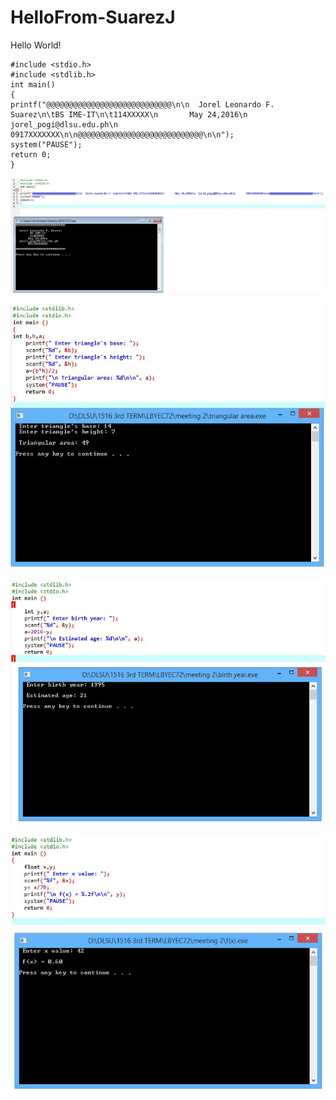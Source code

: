 # HelloFrom-SuarezJ
Hello World!

```
#include <stdio.h>
#include <stdlib.h>
int main()
{
printf("@@@@@@@@@@@@@@@@@@@@@@@@@@@@\n\n  Jorel Leonardo F. Suarez\n\tBS IME-IT\n\t114XXXXX\n       May 24,2016\n  jorel_pogi@dlsu.edu.ph\n       0917XXXXXXX\n\n@@@@@@@@@@@@@@@@@@@@@@@@@@@@\n\n");
system("PAUSE");
return 0;
}
```
![](Capture.JPG)

![](Capture1.JPG)

![](Capture2.JPG)

![](Capture3.JPG)
